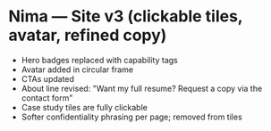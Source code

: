 # Nima — Site v3 (clickable tiles, avatar, refined copy)
- Hero badges replaced with capability tags
- Avatar added in circular frame
- CTAs updated
- About line revised: "Want my full resume? Request a copy via the contact form"
- Case study tiles are fully clickable
- Softer confidentiality phrasing per page; removed from tiles
